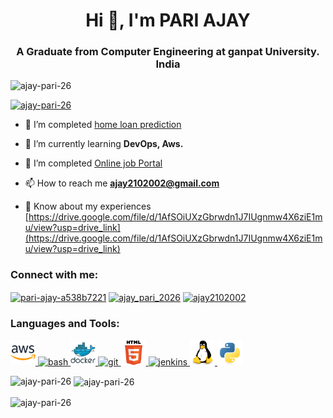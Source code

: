 <h1 align="center">Hi 👋, I'm PARI AJAY</h1>
<h3 align="center">A Graduate from Computer Engineering at ganpat University. India</h3>


<p align="left"> <img src="https://komarev.com/ghpvc/?username=ajay-pari-26&label=Profile%20views&color=0e75b6&style=flat" alt="ajay-pari-26" /> </p>

<p align="left"> <a href="https://github.com/ryo-ma/github-profile-trophy"><img src="https://github-profile-trophy.vercel.app/?username=ajay-pari-26" alt="ajay-pari-26" /></a> </p>

- 🔭 I’m completed [home loan prediction](https://github.com/Ajay-Pari-26/home-loan-prediction-application)

- 🌱 I’m currently learning **DevOps, Aws.**

- 🔭 I’m completed [Online job Portal](https://github.com/Ajay-Pari-26/online-job-portal)

- 📫 How to reach me **ajay2102002@gmail.com**

- 📄 Know about my experiences [https://drive.google.com/file/d/1AfSOiUXzGbrwdn1J7IUgnmw4X6ziE1mu/view?usp=drive_link](https://drive.google.com/file/d/1AfSOiUXzGbrwdn1J7IUgnmw4X6ziE1mu/view?usp=drive_link)

<h3 align="left">Connect with me:</h3>
<p align="left">
<a href="https://linkedin.com/in/pari-ajay-a538b7221" target="blank"><img align="center" src="https://raw.githubusercontent.com/rahuldkjain/github-profile-readme-generator/master/src/images/icons/Social/linked-in-alt.svg" alt="pari-ajay-a538b7221" height="30" width="40" /></a>
<a href="https://instagram.com/ajay_pari_2026" target="blank"><img align="center" src="https://raw.githubusercontent.com/rahuldkjain/github-profile-readme-generator/master/src/images/icons/Social/instagram.svg" alt="ajay_pari_2026" height="30" width="40" /></a>
<a href="https://www.hackerrank.com/ajay2102002" target="blank"><img align="center" src="https://raw.githubusercontent.com/rahuldkjain/github-profile-readme-generator/master/src/images/icons/Social/hackerrank.svg" alt="ajay2102002" height="30" width="40" /></a>
</p>

<h3 align="left">Languages and Tools:</h3>
<p align="left"> <a href="https://aws.amazon.com" target="_blank" rel="noreferrer"> <img src="https://raw.githubusercontent.com/devicons/devicon/master/icons/amazonwebservices/amazonwebservices-original-wordmark.svg" alt="aws" width="40" height="40"/> </a> <a href="https://www.gnu.org/software/bash/" target="_blank" rel="noreferrer"> <img src="https://www.vectorlogo.zone/logos/gnu_bash/gnu_bash-icon.svg" alt="bash" width="40" height="40"/> </a> <a href="https://www.docker.com/" target="_blank" rel="noreferrer"> <img src="https://raw.githubusercontent.com/devicons/devicon/master/icons/docker/docker-original-wordmark.svg" alt="docker" width="40" height="40"/> </a> <a href="https://git-scm.com/" target="_blank" rel="noreferrer"> <img src="https://www.vectorlogo.zone/logos/git-scm/git-scm-icon.svg" alt="git" width="40" height="40"/> </a> <a href="https://www.w3.org/html/" target="_blank" rel="noreferrer"> <img src="https://raw.githubusercontent.com/devicons/devicon/master/icons/html5/html5-original-wordmark.svg" alt="html5" width="40" height="40"/> </a> <a href="https://www.jenkins.io" target="_blank" rel="noreferrer"> <img src="https://www.vectorlogo.zone/logos/jenkins/jenkins-icon.svg" alt="jenkins" width="40" height="40"/> </a> <a href="https://www.linux.org/" target="_blank" rel="noreferrer"> <img src="https://raw.githubusercontent.com/devicons/devicon/master/icons/linux/linux-original.svg" alt="linux" width="40" height="40"/> </a> <a href="https://www.python.org" target="_blank" rel="noreferrer"> <img src="https://raw.githubusercontent.com/devicons/devicon/master/icons/python/python-original.svg" alt="python" width="40" height="40"/> </a> </p>

<p><img align="left" src="https://github-readme-stats.vercel.app/api/top-langs?username=ajay-pari-26&show_icons=true&locale=en&layout=compact" alt="ajay-pari-26" /></p>

<p>&nbsp;<img align="center" src="https://github-readme-stats.vercel.app/api?username=ajay-pari-26&show_icons=true&locale=en" alt="ajay-pari-26" /></p>

<p><img align="center" src="https://github-readme-streak-stats.herokuapp.com/?user=ajay-pari-26&" alt="ajay-pari-26" /></p>
